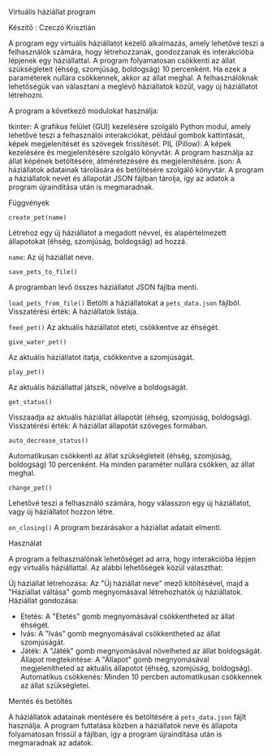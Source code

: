Virtuális háziállat program


Készitő : Czeczó Krisztián



A program egy virtuális háziállatot kezelő alkalmazás, amely lehetővé teszi a felhasználók számára, hogy létrehozzanak, gondozzanak és interakcióba lépjenek egy háziállattal. A program folyamatosan csökkenti az állat szükségleteit (éhség, szomjúság, boldogság) 10 percenként. Ha ezek a paraméterek nullára csökkennek, akkor az állat meghal. A felhasználóknak lehetőségük van választani a meglévő háziállatok közül, vagy új háziállatot létrehozni.



A program a következő modulokat használja:


tkinter: A grafikus felület (GUI) kezelésére szolgáló Python modul, amely lehetővé teszi a felhasználói interakciókat, például gombok kattintását, képek megjelenítését és szövegek frissítését.
PIL (Pillow): A képek kezelésére és megjelenítésére szolgáló könyvtár. A program használja az állat képének betöltésére, átméretezésére és megjelenítésére.
json: A háziállatok adatainak tárolására és betöltésére szolgáló könyvtár. A program a háziállatok nevét és állapotát JSON fájlban tárolja, így az adatok a program újraindítása után is megmaradnak.

Függvények

 `create_pet(name)`

Létrehoz egy új háziállatot a megadott névvel, és alapértelmezett állapotokat (éhség, szomjúság, boldogság) ad hozzá.

 `name`: Az új háziállat neve.

`save_pets_to_file()`

 A programban lévő összes háziállatot JSON fájlba menti.

`load_pets_from_file()`
 Betölti a háziállatokat a `pets_data.json` fájlból.
Visszatérési érték: A háziállatok listája.

`feed_pet()`
Az aktuális háziállatot eteti, csökkentve az éhségét.

`give_water_pet()`

Az aktuális háziállatot itatja, csökkentve a szomjúságát.

 `play_pet()`

 Az aktuális háziállattal játszik, növelve a boldogságát.

`get_status()`

Visszaadja az aktuális háziállat állapotát (éhség, szomjúság, boldogság).
Visszatérési érték: A háziállat állapotát szöveges formában.

 `auto_decrease_status()`

 Automatikusan csökkenti az állat szükségleteit (éhség, szomjúság, boldogság) 10 percenként. Ha minden paraméter nullára csökken, az állat meghal.

 `change_pet()`

 Lehetővé teszi a felhasználó számára, hogy válasszon egy új háziállatot, vagy új háziállatot hozzon létre.

 `on_closing()`
A program bezárásakor a háziállat adatait elmenti.


Használat

A program a felhasználónak lehetőséget ad arra, hogy interakcióba lépjen egy virtuális háziállattal. Az alábbi lehetőségek közül választhat:

 Új háziállat létrehozása: Az "Új háziállat neve" mező kitöltésével, majd a "Háziállat váltása" gomb megnyomásával létrehozhatók új háziállatok.
 Háziállat gondozása:
   - Etetés: A "Etetés" gomb megnyomásával csökkentheted az állat éhségét.
   - Ivás: A "Ivás" gomb megnyomásával csökkentheted az állat szomjúságát.
   - Játék: A "Játék" gomb megnyomásával növelheted az állat boldogságát.
 Állapot megtekintése: A "Állapot" gomb megnyomásával megjelenítheted az aktuális állapotot (éhség, szomjúság, boldogság).
 Automatikus csökkenés: Minden 10 percben automatikusan csökkennek az állat szükségletei.

Mentés és betöltés

A háziállatok adatainak mentésére és betöltésére a `pets_data.json` fájlt használja. A program futtatása közben a háziállatok neve és állapota folyamatosan frissül a fájlban, így a program újraindítása után is megmaradnak az adatok.

